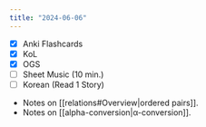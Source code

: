```yaml
---
title: "2024-06-06"
---
```


- [x] Anki Flashcards
- [x] KoL
- [x] OGS
- [ ] Sheet Music (10 min.)
- [ ] Korean (Read 1 Story)

* Notes on [[relations#Overview|ordered pairs]].
* Notes on [[alpha-conversion|α-conversion]].